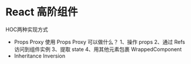 # React 高阶组件

HOC两种实现方式 
- Props Proxy
  使用 Props Proxy 可以做什么？
  1、操作 props
  2、通过 Refs 访问到组件实例
  3、提取 state
  4、用其他元素包裹 WrappedComponent
- Inheritance Inversion 




